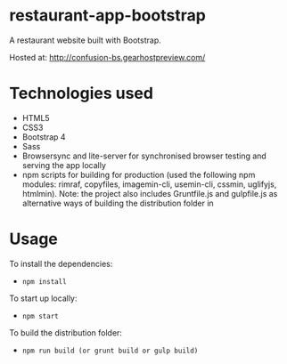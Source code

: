 # restaurant-app-bootstrap
A restaurant website built with Bootstrap. 

Hosted at: http://confusion-bs.gearhostpreview.com/

# Technologies used
- HTML5
- CSS3
- Bootstrap 4
- Sass
- Browsersync and lite-server for synchronised browser testing and serving the app locally
- npm scripts for building for production (used the following npm modules: rimraf, copyfiles, imagemin-cli, usemin-cli, cssmin, uglifyjs, htmlmin). Note: the project also includes Gruntfile.js and gulpfile.js as alternative ways of building the distribution folder in


# Usage
To install the dependencies:
- `npm install`

To start up locally:
- `npm start`

To build the distribution folder:
- `npm run build (or grunt build or gulp build)`
